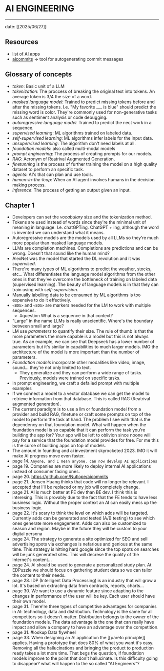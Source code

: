 # AI ENGINEERING
---

date: [[2025/06/27]]

## Resources

- [list of AI apps](https://huyenchip.com/llama-police)
- [aicommits](https://github.com/Nutlope/aicommits) -> tool for autogenerating commit messages


## Glossary of concepts

- *token*: Basic unit of a LLM
- *tokenization*: The proccess of breaking the original text into tokens. An average token is 3/4 the size of a word.
- *masked language model*: Trained to predict missing tokens before and after the missing tokens. I.e. "My favorite ___ is blue" should predict the missing word is color. They're commonly used for non-generative tasks such as sentiment analysis or code debugging.
- *autoregressive language model*: Trained to predict the nect work in a sequence.
- *supervised learning*: ML algorithms trained on labeled data.
- *self-supervised learning*: ML algorithms infer labels for the input data.
- *unsupervised learning*: The algorithm don't need labels at all.
- *foundation models*: also called multi-modal models
- *prompt engineering*: The process of creating prompts for our models.
- *RAG*: Acronym of Reatrival Augmented Generation.
- *finetunning* is the process of further training the model on a high quality dataset to perform an specific task.
- *agents*: AI's that can plan and use tools.
- *human-in-the-loop*: When an AI agent involves humans in the decision making process.
- *inference*: The process of getting an output given an input.

## Chapter 1

- Developers can set the *vocabulary* size and the tokenization method.
- Tokens are used instead of words since they're the minimal unit of meaning in language. I.e. chatGPTing. ChatGPT + ing, although the word is invented we can understand what it means.
- Autoregressive models are the models used by all LLMs so they're much more popular than masked language models.
- LLMs are completion machines. Completions are predictions and can be wrong. Doesn't that sound like the human mind?
- AlexNet was the model that started the DL revolution and it was *supervised*.
- There're many types of ML algorithms to predict the weather, stocks, etc... What differentiates the language model algorithms from the other ones is that they've overcome the bottleneck of training on labeled data (supervised learning). The beauty of language models is in that they can train using with *self-supervision*.
- Manually labelling data to be consumed by ML algorithms is too expensive to do it effectively.
- `<BOS>` and `<EOS>` are markers needed for the LM to work with multiple sequences.
  - #question What is a sequence in that context?
- "Large" in the name LLMs is really unscientific. Where's the boundary between small and large?
- LM use *parameters* to quantify their size. The rule of thumb is that the more parameters the more capable is a model but this is not always true. As an example, we can see that Deepseek has a lower number of parameters but it's similar in capabilities to much larger models. IMO the architecture of the model is more important than the number of parameters.
- *Foundation models* incorporate other modalities like video, image, sound... they're not only limited to text.        
  - They generalize and they can perform a wide range of tasks. Previously, models were trained on specific tasks. 
- In prompt engineering, we craft a defailed prompt with multiple examples
- If we connect a model to a vector database we can get the model to retrieve information from that database. This is called RAG (Reatrival augmented generation).
- The current paradigm is to use a llm or foundation model from a provider and build RAG, finetune or craft some prompts on top of the model to perform the task at hand. The problem I see with that is the dependency on that foundation model. What will happen when the foundation model is so capable that it can perform the task you're building the app for? Your app will be left to oblivion since noone will pay for a service that the foundation model provides for free. For me this is the curse of building apps on top of models.
- The amount in founding and ai investment skyrocketed 2023. IMO it will make AI progress move even faster.
- page 14. `Anyone, and I mean anyone, can now develop AI applications`
- page 19. Companies are more likely to deploy internal AI applications instead of consumer facing ones.
- page 20. https://github.com/Nutlope/aicommits
- page 21. Jensen Huang thinks that code will no longer be relevant. I accepted that I'll be replaced or my job will completely change.
- page 21. AI is much better at FE dev than BE dev. I think this is interesing. This is provably due to the fact that the FE tends to have less business logic. Without the proper context an AI can easily mess up the business logic.
- page 22. It's scary to think the level on which adds will be targeted. Currently adds can be generated and tested (A/B testing) to see which ones generate more engagement. Adds can also be customized to season and region. Maybe in the future they will be custom to your digital persona
- page 24. The strategy to generate a site optimized for SEO and sell advertising spots via exchanges is nefarious and genious at the same time. This strategy is hitting hard google since the top spots on searches will be junk generated sites. This will decrese the quality of the Internet's content...
- page 24. AI should be used to generate a personalized study plan. At EDPuzzle we should focus on gathering student data so we can tailor the content to their needs.
- page 28. IDP (Intelligent Data Processing) is an industry that will grow a lot. It's based on extracting data from contracts, reports, charts...
- page 30. We want to use a dynamic feature since adapting to the changes in performance of the user will be key. Each user should have their own model.
- page 31. There're three types of competitive advantages for companies in AI: technology, data and distribution. Technology is the same for all competitors so it doesn't matter. Distribution belongs to the owner of the foundation models. The data advantage is the one that can really have impact and allow a company to have an advantage over the competition.
- page 31. #lookup Data flywheel
- page 33. When designing an AI application the [[pareto principle]] applies. Having a prototype that does 80% of what you want it's easy. Removing all the hallucinations and bringing the product to production ready takes a lot more time. That begs the question, if foundation models improve to the point that don't hallucinate. Is this difficulty going to disappear? what will happen to the so called "AI Engineers"?
